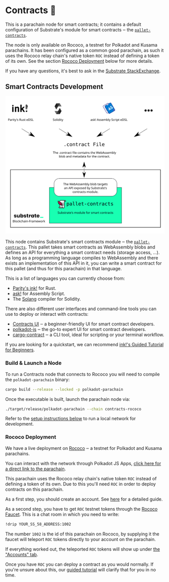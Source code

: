 # Contracts 📝

This is a parachain node for smart contracts; it contains a default configuration of
Substrate's module for smart contracts ‒ the [`pallet-contracts`](https://github.com/paritytech/substrate/tree/master/frame/contracts).

The node is only available on Rococo, a testnet for Polkadot and Kusama parachains.
It has been configured as a common good parachain, as such it uses the Rococo relay
chain's native token `ROC` instead of defining a token of its own.
See the section [Rococo Deployment](#rococo-deployment) below for more details.

If you have any questions, it's best to ask in the
[Substrate StackExchange](https://substrate.stackexchange.com/).

## Smart Contracts Development

![Contracts Overview](./contracts-overview.svg)

This node contains Substrate's smart contracts module ‒ the
[`pallet-contracts`](https://github.com/paritytech/substrate/tree/master/frame/contracts).
This pallet takes smart contracts as WebAssembly blobs and defines an API
for everything a smart contract needs (storage access, …).
As long as a programming language compiles to WebAssembly and there exists an implementation
of this API in it, you can write a smart contract for this pallet (and thus for this parachain)
in that language.

This is a list of languages you can currently choose from:

* [Parity's ink!](https://github.com/paritytech/ink) for Rust.
* [ask!](https://github.com/patractlabs/ask) for Assembly Script.
* The [Solang](https://github.com/hyperledger-labs/solang) compiler for Solidity.

There are also different user interfaces and command-line tools you can use to deploy
or interact with contracts:

* [Contracts UI](https://paritytech.github.io/contracts-ui/) ‒ a beginner-friendly UI for smart contract developers.
* [polkadot-js](https://polkadot.js.org/apps/) ‒ the go-to expert UI for smart contract developers.
* [cargo-contract](https://github.com/paritytech/cargo-contract) ‒ a CLI tool, ideal for scripting or your terminal workflow.

If you are looking for a quickstart, we can recommend
[ink!'s Guided Tutorial for Beginners](https://docs.substrate.io/tutorials/v3/ink-workshop/pt1/).

### Build & Launch a Node

To run a Contracts node that connects to Rococo
you will need to compile the `polkadot-parachain` binary:

```bash
cargo build --release --locked -p polkadot-parachain
```

Once the executable is built, launch the parachain node via:

```bash
./target/release/polkadot-parachain --chain contracts-rococo
```

Refer to the [setup instructions below](#local-setup) to run a local network for development.

### Rococo Deployment

We have a live deployment on [Rococo](https://wiki.polkadot.network/docs/build-pdk#rococo-testnet) ‒
a testnet for Polkadot and Kusama parachains.

You can interact with the network through Polkadot JS Apps,
[click here for a direct link to the parachain](https://polkadot.js.org/apps/?rpc=wss%3A%2F%2Frococo-contracts-rpc.polkadot.io#/explorer).

This parachain uses the Rococo relay chain's native token `ROC` instead of defining a token of its own.
Due to this you'll need `ROC` in order to deploy contracts on this parachain.

As a first step, you should create an account. See [here](https://wiki.polkadot.network/docs/learn-account-generation)
for a detailed guide.

As a second step, you have to get `ROC` testnet tokens through the [Rococo Faucet](https://wiki.polkadot.network/docs/learn-DOT#getting-rococo-tokens).
This is a chat room in which you need to write:

```bash
!drip YOUR_SS_58_ADDRESS:1002
```

The number `1002` is the id of this parachain on Rococo, by supplying it the faucet will teleport `ROC`
tokens directly to your account on the parachain.

If everything worked out, the teleported `ROC` tokens will show up under
[the "Accounts" tab](https://polkadot.js.org/apps/?rpc=wss%3A%2F%2Frococo-contracts-rpc.polkadot.io#/accounts).

Once you have `ROC` you can deploy a contract as you would normally.
If you're unsure about this, our [guided tutorial](https://docs.substrate.io/tutorials/v3/ink-workshop/pt1/)
will clarify that for you in no time.
